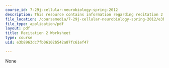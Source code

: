 ```yaml
---
course_id: 7-29j-cellular-neurobiology-spring-2012
description: This resource contains information regarding recitation 2 worksheet
file_location: /coursemedia/7-29j-cellular-neurobiology-spring-2012/e3b8963dc7fb06102b542a87fc61ef47_MIT7_29JS12_Recitation2.pdf
file_type: application/pdf
layout: pdf
title: Recitation 2 Worksheet
type: course
uid: e3b8963dc7fb06102b542a87fc61ef47

---
```

None